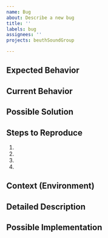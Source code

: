 ```yaml
---
name: Bug
about: Describe a new bug
title: ''
labels: bug
assignees: ''
projects: beuthSoundGroup

---
```


<!--- Provide a general summary of the issue in the Title above -->

<!--- Required --->
## Expected Behavior
<!--- Tell us what should happen -->

<!--- Required --->
## Current Behavior
<!--- Tell us what happens instead of the expected behavior -->


<!--- Optional --->
## Possible Solution
<!--- Not obligatory, but suggest a fix/reason for the bug, -->

<!--- Optional --->
## Steps to Reproduce
<!--- Provide a link to a live example, or an unambiguous set of steps to -->
<!--- reproduce this bug. Include code to reproduce, if relevant -->
1.
2.
3.
4.

<!--- Optional --->
## Context (Environment)
<!--- How has this issue affected you? What are you trying to accomplish? -->
<!--- Providing context helps us come up with a solution that is most useful in the real world -->

<!--- Provide a general summary of the issue in the Title above -->

<!--- Optional --->
## Detailed Description
<!--- Provide a detailed description of the change or addition you are proposing -->

<!--- Optional --->
## Possible Implementation
<!--- Not obligatory, but suggest an idea for implementing addition or change -->
